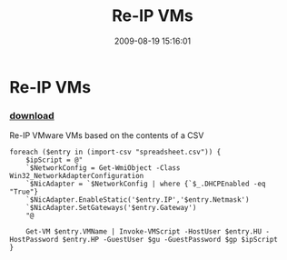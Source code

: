 ﻿---
pid:            1284
parent:         0
children:       
poster:         Carter Shanklin
title:          Re-IP VMs
date:           2009-08-19 15:16:01
description:    Re-IP VMware VMs based on the contents of a CSV
format:         posh
---

# Re-IP VMs

### [download](1284.ps1)  

Re-IP VMware VMs based on the contents of a CSV

```posh
foreach ($entry in (import-csv "spreadsheet.csv")) {
	$ipScript = @"
	`$NetworkConfig = Get-WmiObject -Class Win32_NetworkAdapterConfiguration
	`$NicAdapter = `$NetworkConfig | where {`$_.DHCPEnabled -eq "True"}
	`$NicAdapter.EnableStatic('$entry.IP','$entry.Netmask')
	`$NicAdapter.SetGateways('$entry.Gateway')
	"@

	Get-VM $entry.VMName | Invoke-VMScript -HostUser $entry.HU -HostPassword $entry.HP -GuestUser $gu -GuestPassword $gp $ipScript
}


```
